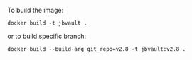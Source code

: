 To build the image:

	docker build -t jbvault .	

or to build specific branch:

	docker build --build-arg git_repo=v2.8 -t jbvault:v2.8 .
